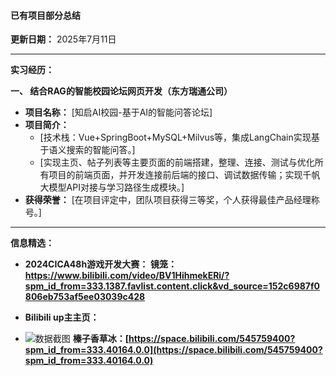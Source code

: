 #### **已有项目部分总结**

**更新日期：** 2025年7月11日

---
**实习经历：**

**一、 结合RAG的智能校园论坛网页开发（东方瑞通公司）**

*   **项目名称：** [知启AI校园-基于AI的智能问答论坛]
*   **项目简介：**
    *   [技术栈：Vue+SpringBoot+MySQL+Milvus等，集成LangChain实现基于语义搜索的智能问答。]
    *   [实现主页、帖子列表等主要页面的前端搭建，整理、连接、测试与优化所有项目的前端页面，并开发连接前后端的接口、调试数据传输；实现千帆大模型API对接与学习路径生成模块。]
*   **获得荣誉：** [在项目评定中，团队项目获得三等奖，个人获得最佳产品经理称号。]

---
**信息精选：**
*   **2024CICA48h游戏开发大赛：**
**镜笼：https://www.bilibili.com/video/BV1HihmekERi/?spm_id_from=333.1387.favlist.content.click&vd_source=152c6987f0806eb753af5ee03039c428**

*   **Bilibili up主主页：**
*   ![数据截图](assets/bilidata.png)
**榛子香草冰：[https://space.bilibili.com/545759400?spm_id_from=333.40164.0.0](https://space.bilibili.com/545759400?spm_id_from=333.40164.0.0)**

